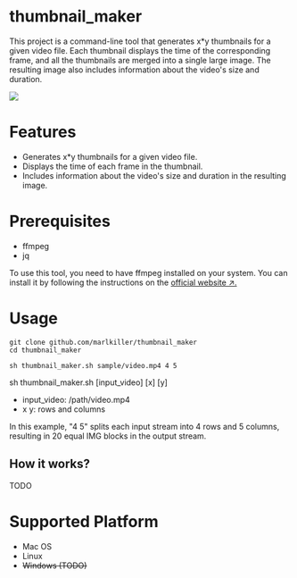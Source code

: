 # thumbnail_maker

This project is a command-line tool that generates x*y thumbnails for a given video file. Each thumbnail displays the time of the corresponding frame, and all the thumbnails are merged into a single large image. The resulting image also includes information about the video's size and duration.




![](sample/one-piece.E0162.mkv_merge.png)

# Features

- Generates x*y thumbnails for a given video file.
- Displays the time of each frame in the thumbnail.
- Includes information about the video's size and duration in the resulting image.

# Prerequisites
- ffmpeg
- jq

To use this tool, you need to have ffmpeg installed on your system. You can install it by following the instructions on the [official website ↗.](https://ffmpeg.org/download.html)


# Usage


```shell
git clone github.com/marlkiller/thumbnail_maker
cd thumbnail_maker

sh thumbnail_maker.sh sample/video.mp4 4 5
```


sh thumbnail_maker.sh [input_video] [x] [y]
- input_video: /path/video.mp4
- x y: rows and columns

In this example, "4 5" splits each input stream into 4 rows and 5 columns, resulting in 20 equal IMG blocks in the output stream.



## How it works?

TODO

# Supported Platform

- Mac OS
- Linux
- ~~Windows (TODO)~~
